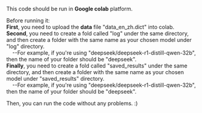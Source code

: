 This code should be run in **Google colab** platform.  
  
Before running it:  
**First**, you need to upload the **data** file "data_en_zh.dict" into colab.  
**Second**, you need to create a fold called "log" under the same directory, and then create a folder with the same name as your chosen model under "log" directory.  
&nbsp;&nbsp;&nbsp;&nbsp;--For example, if you're using "deepseek/deepseek-r1-distill-qwen-32b", then the name of your folder should be "deepseek".  
**Finally**, you need to create a fold called "saved_results" under the same directory, and then create a folder with the same name as your chosen model under "saved_results" directory.  
&nbsp;&nbsp;&nbsp;&nbsp;--For example, if you're using "deepseek/deepseek-r1-distill-qwen-32b", then the name of your folder should be "deepseek".  
  
Then, you can run the code without any problems. :)  
